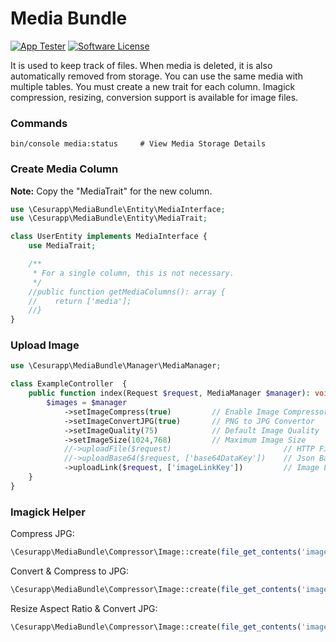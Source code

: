 # Media Bundle

[![App Tester](https://github.com/cesurapp/media-bundle/actions/workflows/testing.yaml/badge.svg)](https://github.com/cesurapp/media-bundle/actions/workflows/testing.yaml)
[![Software License](https://img.shields.io/badge/license-MIT-brightgreen.svg?logo=Unlicense)](LICENSE.md)

It is used to keep track of files. When media is deleted, it is also automatically removed from storage.
You can use the same media with multiple tables. You must create a new trait for each column.
Imagick compression, resizing, conversion support is available for image files.

### Commands

```shell
bin/console media:status     # View Media Storage Details
```

### Create Media Column

__Note:__ Copy the "MediaTrait" for the new column.

```php
use \Cesurapp\MediaBundle\Entity\MediaInterface;
use \Cesurapp\MediaBundle\Entity\MediaTrait;

class UserEntity implements MediaInterface {
    use MediaTrait;

    /**
     * For a single column, this is not necessary.
     */
    //public function getMediaColumns(): array {
    //    return ['media'];
    //}
}
```

### Upload Image

```php
use \Cesurapp\MediaBundle\Manager\MediaManager;

class ExampleController  {
    public function index(Request $request, MediaManager $manager): void {
        $images = $manager
            ->setImageCompress(true)         // Enable Image Compressor
            ->setImageConvertJPG(true)       // PNG to JPG Convertor
            ->setImageQuality(75)            // Default Image Quality
            ->setImageSize(1024,768)         // Maximum Image Size
            //->uploadFile($request)                         // HTTP File Upload
            //->uploadBase64($request, ['base64DataKey'])    // Json Base64 Image Upload
            ->uploadLink($request, ['imageLinkKey'])         // Image Link Upload
    }
}
```

### Imagick Helper

Compress JPG:

```php
\Cesurapp\MediaBundle\Compressor\Image::create(file_get_contents('image.jpg'))->save('save_path.jpg', 'jpg', 75);
```

Convert & Compress to JPG:

```php
\Cesurapp\MediaBundle\Compressor\Image::create(file_get_contents('image.png'))->save('save_path.jpg', 'jpg', 75);
```

Resize Aspect Ratio & Convert JPG:

```php
\Cesurapp\MediaBundle\Compressor\Image::create(file_get_contents('image.png'))->resize(100, 100)->output('jpg', 75);
```
